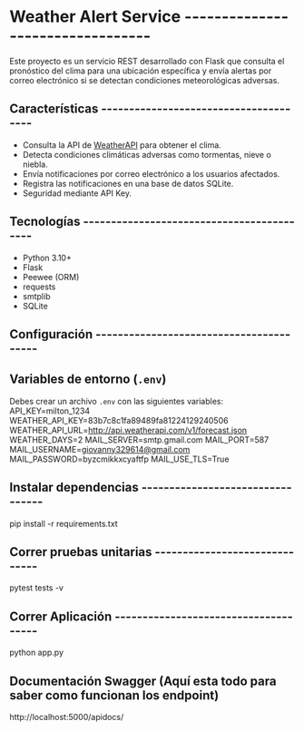 # Weather Alert Service ---------------------------------

Este proyecto es un servicio REST desarrollado con Flask que consulta el pronóstico del clima para una ubicación específica y envía alertas por correo electrónico si se detectan condiciones meteorológicas adversas.

## Características --------------------------------------

- Consulta la API de [WeatherAPI](https://www.weatherapi.com/) para obtener el clima.
- Detecta condiciones climáticas adversas como tormentas, nieve o niebla.
- Envía notificaciones por correo electrónico a los usuarios afectados.
- Registra las notificaciones en una base de datos SQLite.
- Seguridad mediante API Key.

## Tecnologías ------------------------------------------

- Python 3.10+
- Flask
- Peewee (ORM)
- requests
- smtplib
- SQLite

## Configuración ----------------------------------------

## Variables de entorno (`.env`)
Debes crear un archivo `.env` con las siguientes variables:
API_KEY=milton_1234
WEATHER_API_KEY=83b7c8c1fa89489fa81224129240506
WEATHER_API_URL=http://api.weatherapi.com/v1/forecast.json
WEATHER_DAYS=2
MAIL_SERVER=smtp.gmail.com
MAIL_PORT=587
MAIL_USERNAME=giovanny329614@gmail.com
MAIL_PASSWORD=byzcmikkxcyaftfp
MAIL_USE_TLS=True

## Instalar dependencias ---------------------------------
pip install -r requirements.txt

## Correr pruebas unitarias ------------------------------
pytest tests -v

## Correr Aplicación -------------------------------------
python app.py

## Documentación Swagger (Aquí esta todo para saber como funcionan los endpoint)
http://localhost:5000/apidocs/

